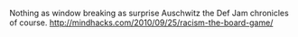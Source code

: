 Nothing as window breaking as surprise Auschwitz the Def Jam chronicles of course. http://mindhacks.com/2010/09/25/racism-the-board-game/